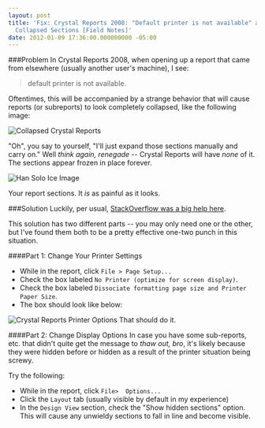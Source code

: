 ```yaml
---
layout: post
title: 'Fix: Crystal Reports 2008: "Default printer is not available" and/or Un-expandable
  Collapsed Sections [Field Notes]'
date: 2012-01-09 17:36:00.000000000 -05:00
---
```

###Problem
In Crystal Reports 2008, when opening up a report that came from elsewhere (usually another user's machine), I see: 
> default printer is not available.

Oftentimes, this will be accompanied by a strange behavior that will cause reports (or subreports) to look completely collapsed, like the following image:

![Collapsed Crystal Reports]({{site.post-images}}//CrystalReports_CollapsedSectionProblem.png)

"Oh", you say to yourself, "I'll just expand those sections manually and carry on." Well *think again, renegade* -- Crystal Reports will have *none* of it. The sections appear frozen in place forever.

![Han Solo Ice Image]({{site.post-images}}//han-solo-frozen-in-carbonite_2.jpg)

Your report sections. It *is* as painful as it looks.

###Solution
Luckily, per usual, [StackOverflow was a big help here](http://stackoverflow.com/questions/8714797/crystal-reports-2008-sections-are-collapsed-and-i-cant-expand).

This solution has two different parts -- you may only need one or the other, but I've found them both to be a pretty effective one-two punch in this situation.

####Part 1: Change Your Printer Settings
* While in the report, click `File > Page Setup...`
* Check the box labeled `No Printer (optimize for screen display)`.
* Check the box labeled `Dissociate formatting page size and Printer Paper Size`.
* The box should look like below:

![Crystal Reports Printer Options]({{site.post-images}}//CR-Page-Settings.png)
That should do it.

####Part 2: Change Display Options
In case you have some sub-reports, etc. that didn't quite get the message to *thaw out, bro*, it's likely because they were hidden before or hidden as a result of the printer situation being screwy.

Try the following:

* While in the report, click `File>  Options...`
* Click the `Layout` tab (usually visible by default in my experience)
* In the `Design View` section, check the "Show hidden sections" option. This will cause any unwieldy sections to fall in line and become visible.
